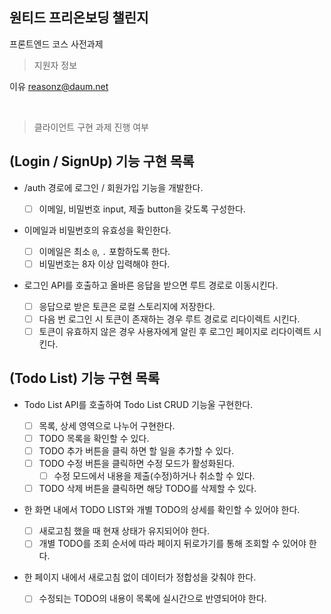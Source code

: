 ## 원티드 프리온보딩 챌린지

프론트엔드 코스 사전과제

> 지원자 정보

이유
reasonz@daum.net

<br/>

> 클라이언트 구현 과제 진행 여부

## (Login / SignUp) 기능 구현 목록

- /auth 경로에 로그인 / 회원가입 기능을 개발한다.

  - [ ] 이메일, 비밀번호 input, 제출 button을 갖도록 구성한다.

- 이메일과 비밀번호의 유효성을 확인한다.

  - [ ] 이메일은 최소 `@`, `.` 포함하도록 한다.
  - [ ] 비밀번호는 8자 이상 입력해야 한다.

- 로그인 API를 호출하고 올바른 응답을 받으면 루트 경로로 이동시킨다.
  - [ ] 응답으로 받은 토큰은 로컬 스토리지에 저장한다.
  - [ ] 다음 번 로그인 시 토큰이 존재하는 경우 루트 경로로 리다이렉트 시킨다.
  - [ ] 토큰이 유효하지 않은 경우 사용자에게 알린 후 로그인 페이지로 리다이렉트 시킨다.

## (Todo List) 기능 구현 목록

- Todo List API를 호출하여 Todo List CRUD 기능울 구현한다.

  - [ ] 목록, 상세 영역으로 나누어 구현한다.
  - [ ] TODO 목록을 확인할 수 있다.
  - [ ] TODO 추가 버튼을 클릭 하면 할 일을 추가할 수 있다.
  - [ ] TODO 수정 버튼을 클릭하면 수정 모드가 활성화된다.
    - [ ] 수정 모드에서 내용을 제출(수정)하거나 취소할 수 있다.
  - [ ] TODO 삭제 버튼을 클릭하면 해당 TODO를 삭제할 수 있다.

- 한 화면 내에서 TODO LIST와 개별 TODO의 상세를 확인할 수 있어야 한다.

  - [ ] 새로고침 했을 때 현재 상태가 유지되어야 한다.
  - [ ] 개별 TODO를 조회 순서에 따라 페이지 뒤로가기를 통해 조회할 수 있어야 한다.

- 한 페이지 내에서 새로고침 없이 데이터가 정합성을 갖춰야 한다.
  - [ ] 수정되는 TODO의 내용이 목록에 실시간으로 반영되어야 한다.
